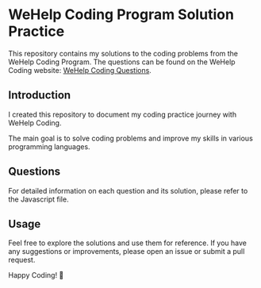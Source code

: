 # WeHelp Coding Program Solution Practice

This repository contains my solutions to the coding problems from the WeHelp Coding Program. The questions can be found on the WeHelp Coding website: [WeHelp Coding Questions](https://wehelp.tw/coding).

## Introduction

I created this repository to document my coding practice journey with WeHelp Coding. 

The main goal is to solve coding problems and improve my skills in various programming languages.

## Questions

For detailed information on each question and its solution, please refer to the Javascript file.

## Usage

Feel free to explore the solutions and use them for reference. 
If you have any suggestions or improvements, please open an issue or submit a pull request.

Happy Coding! 🚀
